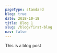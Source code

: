 ```yaml
---
pageType: standard
blog: true
date: 2018-10-18
title: Blog 1
slug: /blog/first-blog
nav: false
---
```

This is a blog post
